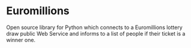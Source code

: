 Euromillions
============

Open source library for Python which connects to a Euromillions lottery draw public Web Service and informs to a list of people if their ticket is a winner one.
